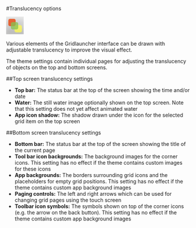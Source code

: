 #Translucency options

![Translucency icon](translucencyicon.png)<br>

Various elements of the Gridlauncher interface can be drawn with adjustable translucency to improve the visual effect.

The theme settings contain individual pages for adjusting the translucency of objects on the top and bottom screens.

##Top screen translucency settings
* **Top bar:** The status bar at the top of the screen showing the time and/or date
* **Water:** The still water image optionally shown on the top screen. Note that this setting does not yet affect animated water
* **App icon shadow:** The shadow drawn under the icon for the selected grid item on the top screen

##Bottom screen translucency settings
* **Bottom bar:** The status bar at the top of the screen showing the title of the current page
* **Tool bar icon backgrounds:** The background images for the corner icons. This setting has no effect if the theme contains custom images for these icons
* **App backgrounds:** The borders surrounding grid icons and the placeholders for empty grid positions. This setting has no effect if the theme contains custom app background images
* **Paging controls:** The left and right arrows which can be used for changing grid pages using the touch screen
* **Toolbar icon symbols:** The symbols shown on top of the corner icons (e.g. the arrow on the back button). This setting has no effect if the theme contains custom app background images